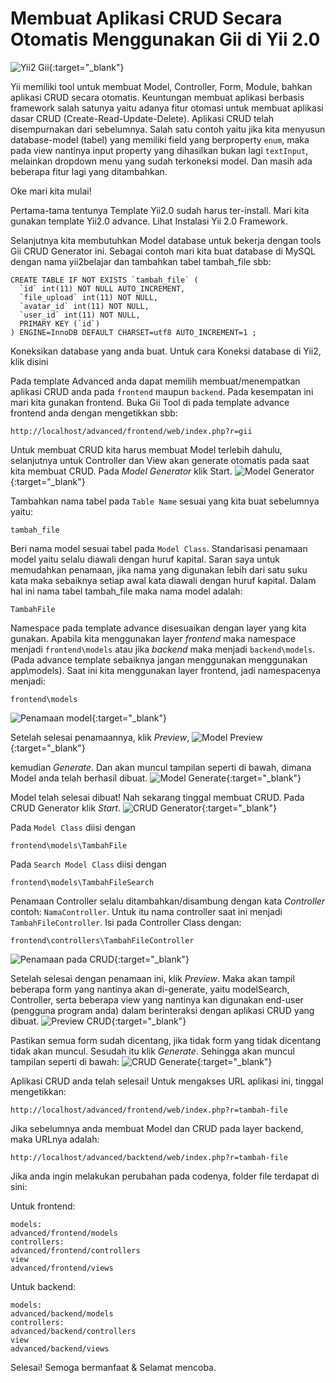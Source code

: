 # Membuat Aplikasi CRUD Secara Otomatis Menggunakan Gii di Yii 2.0


![Yii2 Gii](https://2.bp.blogspot.com/-crV7CGs1oK4/VitThGhb57I/AAAAAAAAFXg/zcNtSgzCmq4/s640/Gii.png){:target="_blank"}

Yii memiliki tool untuk membuat Model, Controller, Form, Module, bahkan aplikasi CRUD secara otomatis. Keuntungan membuat aplikasi berbasis framework salah satunya yaitu adanya fitur otomasi untuk membuat aplikasi dasar CRUD (Create-Read-Update-Delete). Aplikasi CRUD telah disempurnakan dari sebelumnya. Salah satu contoh yaitu jika kita menyusun database-model (tabel) yang memiliki field yang berproperty `enum`, maka pada view nantinya input property yang dihasilkan bukan lagi `textInput`, melainkan dropdown menu yang sudah terkoneksi model. Dan masih ada beberapa fitur lagi yang ditambahkan.

Oke mari kita mulai!

Pertama-tama tentunya Template Yii2.0 sudah harus ter-install. Mari kita gunakan template Yii2.0 advance. Lihat Instalasi Yii 2.0 Framework.


Selanjutnya kita membutuhkan Model database untuk bekerja dengan tools Gii CRUD Generator ini. Sebagai contoh mari kita buat database di MySQL dengan nama yii2belajar dan tambahkan tabel tambah_file sbb:
```
CREATE TABLE IF NOT EXISTS `tambah_file` (
  `id` int(11) NOT NULL AUTO_INCREMENT,
  `file_upload` int(11) NOT NULL,
  `avatar_id` int(11) NOT NULL,
  `user_id` int(11) NOT NULL,
  PRIMARY KEY (`id`)
) ENGINE=InnoDB DEFAULT CHARSET=utf8 AUTO_INCREMENT=1 ;
```
Koneksikan database yang anda buat. Untuk cara Koneksi database di Yii2, klik disini

Pada template Advanced anda dapat memilih membuat/menempatkan aplikasi CRUD anda pada `frontend` maupun `backend`. Pada kesempatan ini mari kita gunakan frontend. Buka Gii Tool di pada template advance frontend anda dengan mengetikkan sbb:
```
http://localhost/advanced/frontend/web/index.php?r=gii
```
Untuk membuat CRUD kita harus membuat Model terlebih dahulu, selanjutnya untuk Controller dan View akan generate otomatis pada saat kita membuat CRUD. Pada *Model Generator* klik Start.
![Model Generator](https://1.bp.blogspot.com/-yY1MsSG49JI/VjhNRpY7uoI/AAAAAAAAFZw/lzZ2OPF6_oc/s1600/model_generator.png){:target="_blank"}

Tambahkan nama tabel pada `Table Name` sesuai yang kita buat sebelumnya yaitu:
```
tambah_file
```
Beri nama model sesuai tabel pada `Model Class`. Standarisasi penamaan model yaitu selalu diawali dengan huruf kapital. Saran saya untuk memudahkan penamaan, jika nama yang digunakan lebih dari satu suku kata maka sebaiknya setiap awal kata diawali dengan huruf kapital. Dalam hal ini nama tabel tambah_file maka nama model adalah:
```
TambahFile
```
Namespace pada template advance disesuaikan dengan layer yang kita gunakan. Apabila kita menggunakan layer *frontend* maka namespace menjadi `frontend\models` atau jika *backend* maka menjadi `backend\models`. (Pada advance template sebaiknya jangan menggunakan menggunakan app\models). Saat ini kita menggunakan layer frontend, jadi namespacenya menjadi:
```
frontend\models
```
![Penamaan model](https://3.bp.blogspot.com/-ewyOy2Zx8mc/VjhS4UIAeVI/AAAAAAAAFaQ/0P-oHYJY8_o/s320/penamaan_model.png){:target="_blank"}

Setelah selesai penamaannya, klik *Preview*, 
![Model Preview](https://2.bp.blogspot.com/-fmCFoGglGJ8/VjhTIIgRSVI/AAAAAAAAFaY/FvdD40MJCqo/s1600/model_preview.png){:target="_blank"}

kemudian *Generate*. Dan akan muncul tampilan seperti di bawah, dimana Model anda telah berhasil dibuat.
![Model Generate](https://1.bp.blogspot.com/-F-I2EL1bQZw/VjhTIcY_DmI/AAAAAAAAFak/kDWhg7R9LqU/s1600/model_generate.png){:target="_blank"}

Model telah selesai dibuat! Nah sekarang tinggal membuat CRUD. Pada CRUD Generator klik *Start*.
![CRUD Generator](https://1.bp.blogspot.com/-94nmRUPk7YU/VjhNYnggjlI/AAAAAAAAFaA/XZZVMzYWCHI/s1600/CRUD_generator.png){:target="_blank"}

Pada `Model Class` diisi dengan
```
frontend\models\TambahFile
```
Pada `Search Model Class` diisi dengan
```
frontend\models\TambahFileSearch
```
Penamaan Controller selalu ditambahkan/disambung dengan kata *Controller* contoh: `NamaController`. Untuk itu nama controller saat ini menjadi `TambahFileController`. Isi pada Controller Class dengan:
```
frontend\controllers\TambahFileController 
```
![Penamaan pada CRUD](https://2.bp.blogspot.com/-OEiuM9XT1nA/VjhYbt7i_kI/AAAAAAAAFaw/L0O7v6vwUqU/s1600/penamaan_pada_CRUD.png){:target="_blank"}

Setelah selesai dengan penamaan ini, klik *Preview*. Maka akan tampil beberapa form yang nantinya akan di-generate, yaitu modelSearch, Controller, serta beberapa view yang nantinya kan digunakan end-user (pengguna program anda) dalam berinteraksi dengan aplikasi CRUD yang dibuat.
![Preview CRUD](https://1.bp.blogspot.com/-QaPkv5dO9XI/VjhYwAH3s_I/AAAAAAAAFa4/lw6uhdgU61k/s1600/CRUD_preview.png){:target="_blank"}

Pastikan semua form sudah dicentang, jika tidak form yang tidak dicentang tidak akan muncul. Sesudah itu klik *Generate*. Sehingga akan muncul tampilan seperti di bawah:
![CRUD Generate](https://2.bp.blogspot.com/-SkStHYM51vQ/VjhaPqnMKfI/AAAAAAAAFbE/UCKwYdNidLw/s1600/CRUD_generate.png){:target="_blank"}

Aplikasi CRUD anda telah selesai! Untuk mengakses URL aplikasi ini, tinggal mengetikkan:
```
http://localhost/advanced/frontend/web/index.php?r=tambah-file
```
Jika sebelumnya anda membuat Model dan CRUD pada layer backend, maka URLnya adalah:
```
http://localhost/advanced/backtend/web/index.php?r=tambah-file
```
Jika anda ingin melakukan perubahan pada codenya, folder file terdapat di sini:

Untuk frontend:
```
models:
advanced/frontend/models
controllers:
advanced/frontend/controllers
view
advanced/frontend/views
```
Untuk backend:
```
models:
advanced/backend/models
controllers:
advanced/backend/controllers
view
advanced/backend/views
```
Selesai! Semoga bermanfaat & Selamat mencoba.
